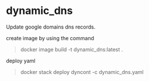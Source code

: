 # dynamic_dns
Update google domains dns records.

create image by using the command
> docker image build -t dynamic_dns:latest .

deploy yaml
> docker stack deploy dyncont -c dynamic_dns.yaml
